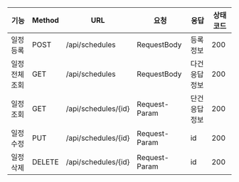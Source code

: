 | 기능       | Method | URL                 | 요청            | 응답       |상태코드|
|----------|--------|---------------------|---------------|----------|------|
| 일정 등록    | POST   | /api/schedules      | RequestBody   | 등록 정보    |200|
| 일정 전체 조회 | GET    | /api/schedules      | RequestBody   | 다건 응답 정보 |200|
| 일정 조회    | GET    | /api/schedules/{id} | Request-Param | 단건 응답 정보 |200|
| 일정 수정    | PUT    | /api/schedules/{id} | Request-Param | id       |200|
| 일정 삭제    | DELETE | /api/schedules/{id} | Request-Param | id       |200|


